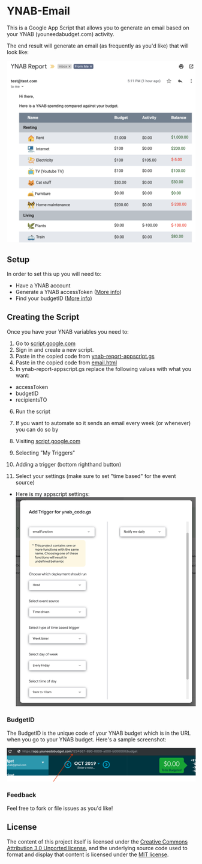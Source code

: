 # YNAB-Email

This is a Google App Script that allows you to generate an email based on your YNAB (youneedabudget.com) activity.

The end result will generate an email (as frequently as you'd like) that will look like:

<kbd>![screenshot of url text](images/sample-screenshot-email.png)</kbd>


## Setup

In order to set this up you will need to:

* Have a YNAB account
* Generate a YNAB accessToken ([More info](https://api.youneedabudget.com/#personal-access-tokens))
* Find your budgetID ([More info](#budgetID))

## Creating the Script

Once you have your YNAB variables you need to:

1. Go to [script.google.com](http://script.google.com/)
2. Sign in and create a new script.
3. Paste in the copied code from [ynab-report-appscript.gs](scr/ynab-report-appscript.gs)
4. Paste in the copied code from [email.html](src/email.html)
5. In ynab-report-appscript.gs replace the following values with what you want:
  + accessToken
  + budgetID
  + recipientsTO
6. Run the script

7. If you want to automate so it sends an email every week (or whenever) you can do so by
  1. Visiting [script.google.com](http://script.google.com/)
  2. Selecting "My Triggers"
  3. Adding a trigger (bottom righthand button)
  4. Select your settings (make sure to set "time based" for the event source)
  + Here is my appscript settings:
  ![screenshot of appscript settings](images/appscript-trigger-settings.png?raw=true "Title")


### BudgetID
The BudgetID is the unique code of your YNAB budget which is in the URL when you go to your YNAB budget. Here's a sample screenshot:

![screenshot of url text](images/budgetID.png?raw=true "Title")

### Feedback
Feel free to fork or file issues as you'd like!

## License

The content of this project itself is licensed under the [Creative Commons Attribution 3.0 Unported license](https://creativecommons.org/licenses/by/3.0/), and the underlying source code used to format and display that content is licensed under the [MIT license](LICENSE.md).
